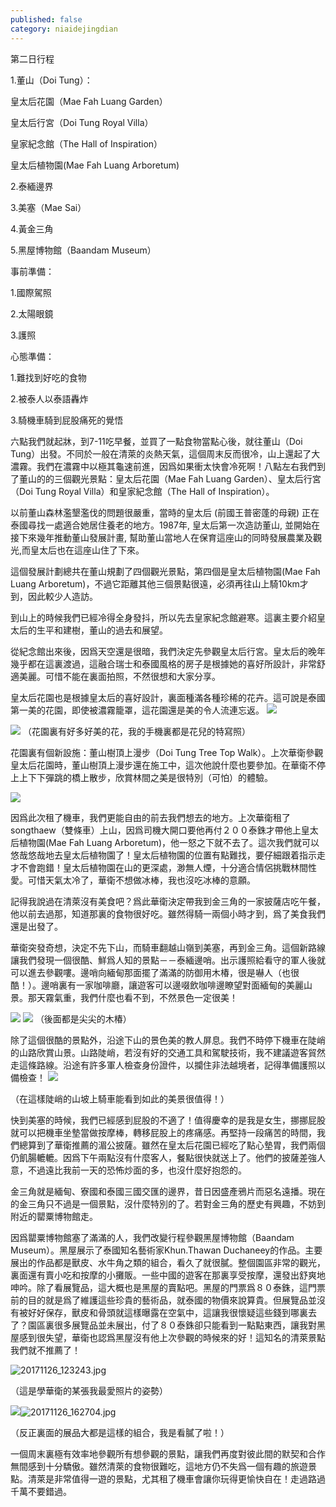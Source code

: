 ```yaml
---
published: false
category: niaidejingdian
---
```

第二日行程

1.董山（Doi Tung）：

皇太后花園（Mae Fah Luang Garden）

皇太后行宮（Doi Tung Royal Villa）

皇家紀念館（The Hall of Inspiration）

皇太后植物園(Mae Fah Luang Arboretum)

2.泰緬邊界

3.美塞（Mae Sai）

4.黃金三角

5.黑屋博物館（Baandam Museum）

 

事前準備：

1.國際駕照

2.太陽眼鏡

3.護照

 

心態準備：

1.難找到好吃的食物

2.被泰人以泰語轟炸

3.騎機車騎到屁股痛死的覺悟

 

六點我們就起牀，到7-11吃早餐，並買了一點食物當點心後，就往董山（Doi Tung）出發。不同於一般在清萊的炎熱天氣，這個周末反而很冷，山上還起了大濃霧。我們在濃霧中以極其龜速前進，因爲如果衝太快會冷死啊！八點左右我們到了董山的的三個觀光景點：皇太后花園（Mae Fah Luang Garden）、皇太后行宮（Doi Tung Royal Villa）和皇家紀念館（The Hall of Inspiration）。

 

以前董山森林濫墾濫伐的問題很嚴重，當時的皇太后 (前國王普密蓬的母親) 正在泰國尋找一處適合她居住養老的地方。1987年, 皇太后第一次造訪董山, 並開始在接下來幾年推動董山發展計畫, 幫助董山當地人在保育這座山的同時發展農業及觀光,而皇太后也在這座山住了下來。

 

這個發展計劃總共在董山規劃了四個觀光景點，第四個是皇太后植物園(Mae Fah Luang Arboretum)，不過它距離其他三個景點很遠，必須再往山上騎10km才到，因此較少人造訪。

 

到山上的時候我們已經冷得全身發抖，所以先去皇家紀念館避寒。這裏主要介紹皇太后的生平和建樹，董山的過去和展望。

 

從紀念館出來後，因爲天空還是很暗，我們決定先參觀皇太后行宮。皇太后的晚年幾乎都在這裏渡過，這融合瑞士和泰國風格的房子是根據她的喜好所設計，非常舒適美麗。可惜不能在裏面拍照，不然很想和大家分享。

 

皇太后花園也是根據皇太后的喜好設計，裏面種滿各種珍稀的花卉。這可說是泰國第一美的花園，即使被濃霧籠罩，這花園還是美的令人流連忘返。
![]({{site.baseurl}}/images/20171126_103833.jpg)

![]({{site.baseurl}}/images/20171126_104201.jpg)
（花園裏有好多好美的花，我的手機裏都是花兒的特寫照）

花園裏有個新設施：董山樹頂上漫步（Doi Tung Tree Top Walk）。上次華衛參觀皇太后花園時，董山樹頂上漫步還在施工中，這次他說什麼也要參加。在華衛不停上上下下彈跳的橋上散步，欣賞林間之美是很特別（可怕）的體驗。

![]({{site.baseurl}}/images/20171126_100000.jpg)

 

因爲此次租了機車，我們更能自由的前去我們想去的地方。上次華衛租了songthaew（雙條車）上山，因爲司機大開口要他再付２００泰銖才帶他上皇太后植物園(Mae Fah Luang Arboretum)，他一怒之下就不去了。這次我們就可以悠哉悠哉地去皇太后植物園了！皇太后植物園的位置有點難找，要仔細跟着指示走才不會跑錯！皇太后植物園在山的更深處，渺無人煙，十分適合情侶挑戰林間性愛。可惜天氣太冷了，華衛不想做冰棒，我也沒吃冰棒的意願。

 

記得我說過在清萊沒有美食吧？爲此華衛決定帶我到金三角的一家披薩店吃午餐，他以前去過那，知道那裏的食物很好吃。雖然得騎一兩個小時才到，爲了美食我們還是出發了。



華衛突發奇想，決定不先下山，而騎車翻越山嶺到美塞，再到金三角。這個新路線讓我們發現一個很酷、鮮爲人知的景點－－泰緬邊哨。出示護照給看守的軍人後就可以進去參觀嘍。邊哨向緬甸那面擺了滿滿的防御用木椿，很是嚇人（也很酷！）。邊哨裏有一家咖啡廳，讓遊客可以邊啜飲咖啡邊瞭望對面緬甸的美麗山景。那天霧氣重，我們什麼也看不到，不然景色一定很美！

![]({{site.baseurl}}/images/20171126_120326.jpg)
![]({{site.baseurl}}/images/20171126_120719.jpg)
（後面都是尖尖的木椿）

除了這個很酷的景點外，沿途下山的景色美的教人屏息。我們不時停下機車在陡峭的山路欣賞山景。山路陡峭，若沒有好的交通工具和駕駛技術，我不建議遊客貿然走這條路線。沿途有許多軍人檢查身份證件，以攔住非法越境者，記得準備護照以備檢查！
![]({{site.baseurl}}/images/20171126_123243.jpg)

（在這樣陡峭的山坡上騎車能看到如此的美景很值得！）

快到美塞的時候，我們已經感到屁股的不適了！值得慶幸的是我是女生，挪挪屁股就可以把機車坐墊當做按摩棒，轉移屁股上的疼痛感。再堅持一段痛苦的時間，我們總算到了華衛推薦的湄公披薩。雖然在皇太后花園已經吃了點心墊胃，我們兩個仍飢腸轆轆。因爲下午兩點沒有什麼客人，餐點很快就送上了。他們的披薩差強人意，不過遠比我前一天的恐怖炒面的多，也沒什麼好抱怨的。

 

金三角就是緬甸、寮國和泰國三國交匯的邊界，昔日因盛產鴉片而惡名遠播。現在的金三角只不過是一個景點，沒什麼特別的了。若對金三角的歷史有興趣，不妨到附近的罌粟博物館走。

 

因爲罌粟博物館塞了滿滿的人，我們改變行程參觀黑屋博物館（Baandam Museum）。黑屋展示了泰國知名藝術家Khun.Thawan Duchaneey的作品。主要展出的作品都是獸皮、水牛角之類的組合，看久了就很膩。整個園區非常的觀光，裏面還有賣小吃和按摩的小攤販。一些中國的遊客在那裏享受按摩，還發出舒爽地呻吟。除了看展覽品，這大概也是黑屋的賣點吧。黑屋的門票爲８０泰銖，這門票前的目的就是爲了維護這些珍貴的藝術品，就泰國的物價來說算貴。但展覽品並沒有被好好保存，獸皮和骨頭就這樣曝露在空氣中，這讓我很懷疑這些錢到哪裏去了？園區裏很多展覽品並未展出，付了８０泰銖卻只能看到一點點東西，讓我對黑屋感到很失望，華衛也認爲黑屋沒有他上次參觀的時候來的好！這知名的清萊景點我們就不推薦了！

![20171126_123243.jpg]({{site.baseurl}}/images/20171126_123243.jpg)


（這是學華衛的某張我最愛照片的姿勢）

![]({{site.baseurl}}/images/20171126_162704.jpg)![20171126_162704.jpg]({{site.baseurl}}/images/20171126_162704.jpg)


（反正裏面的展品大都是這樣的組合，我是看膩了啦！）

一個周末裏極有效率地參觀所有想參觀的景點，讓我們再度對彼此間的默契和合作無間感到十分驕傲。雖然清萊的食物很難吃，這地方仍不失爲一個有趣的旅遊景點。清萊是非常值得一遊的景點，尤其租了機車會讓你玩得更愉快自在！走過路過千萬不要錯過。



